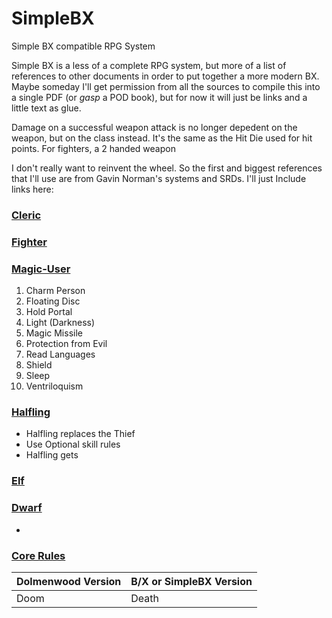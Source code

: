 # SimpleBX
Simple BX compatible RPG System

Simple BX is a less of a complete RPG system, but more of a list of references to other documents in order to put together a more modern BX.  Maybe someday I'll get permission from all the sources to compile this into a single PDF (or *gasp* a POD book), but for now it will just be links and a little text as glue.

Damage on a successful weapon attack is no longer depedent on the weapon, but on the class instead.  It's the same as the Hit Die used for hit points.  For fighters, a 2 handed weapon

I don't really want to reinvent the wheel.  So the first and biggest references that I'll use are from Gavin Norman's systems and SRDs.  I'll just Include links here:

### [Cleric](https://www.dolmenwood.necroticgnome.com/rules/doku.php?id=cleric)

### [Fighter](https://www.dolmenwood.necroticgnome.com/rules/doku.php?id=fighter)

### [Magic-User](https://www.dolmenwood.necroticgnome.com/rules/doku.php?id=magician)

1. Charm Person
2. Floating Disc
3. Hold Portal
4. Light (Darkness)
5. Magic Missile
6. Protection from Evil
7. Read Languages
8. Shield
9. Sleep
10. Ventriloquism

### [Halfling](https://www.dolmenwood.necroticgnome.com/rules/doku.php?id=thief)
 * Halfling replaces the Thief
 * Use Optional skill rules
 * Halfling gets

### [Elf]()

### [Dwarf]()
 * 

### [Core Rules](https://www.dolmenwood.necroticgnome.com/rules/doku.php?id=core_rules)
| Dolmenwood Version | B/X or SimpleBX Version |
| - | - |
| Doom | Death |

